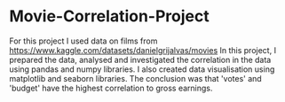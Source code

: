 # Movie-Correlation-Project
For this project I used data on films from https://www.kaggle.com/datasets/danielgrijalvas/movies
In this project, I prepared the data, analysed and investigated the correlation in the data using pandas and numpy libraries. I also created data visualisation using matplotlib and seaborn libraries. The conclusion was that 'votes' and 'budget' have the highest correlation to gross earnings.
